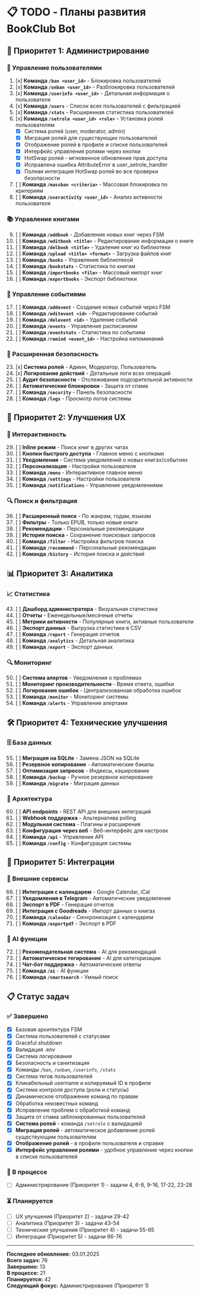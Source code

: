 # 📋 TODO - Планы развития BookClub Bot

## 🎯 Приоритет 1: Администрирование

### 🔧 Управление пользователями
1. [x] **Команда `/ban <user_id>`** - Блокировка пользователей
2. [x] **Команда `/unban <user_id>`** - Разблокировка пользователей
3. [x] **Команда `/userinfo <user_id>`** - Детальная информация о пользователе
4. [x] **Команда `/users`** - Список всех пользователей с фильтрацией
5. [x] **Команда `/stats`** - Расширенная статистика пользователей
6. [x] **Команда `/setrole <user_id> <role>`** - Установка ролей пользователям
   - [x] Система ролей (user, moderator, admin)
   - [x] Миграция ролей для существующих пользователей
   - [x] Отображение ролей в профиле и списке пользователей
   - [x] Интерфейс управления ролями через кнопки
   - [x] HotSwap ролей - мгновенное обновление прав доступа
   - [x] Исправлена ошибка AttributeError в user_setrole_handler
   - [x] Полная интеграция HotSwap ролей во все проверки безопасности
7. [ ] **Команда `/massban <criteria>`** - Массовая блокировка по критериям
8. [ ] **Команда `/useractivity <user_id>`** - Анализ активности пользователя

### 📚 Управление книгами
9. [ ] **Команда `/addbook`** - Добавление новых книг через FSM
10. [ ] **Команда `/editbook <title>`** - Редактирование информации о книге
11. [ ] **Команда `/delbook <title>`** - Удаление книг из библиотеки
12. [ ] **Команда `/upload <title> <format>`** - Загрузка файлов книг
13. [ ] **Команда `/books`** - Управление библиотекой
14. [ ] **Команда `/bookstats`** - Статистика по книгам
15. [ ] **Команда `/importbooks <file>`** - Массовый импорт книг
16. [ ] **Команда `/exportbooks`** - Экспорт библиотеки

### 📅 Управление событиями
17. [ ] **Команда `/addevent`** - Создание новых событий через FSM
18. [ ] **Команда `/editevent <id>`** - Редактирование событий
19. [ ] **Команда `/delevent <id>`** - Удаление событий
20. [ ] **Команда `/events`** - Управление расписанием
21. [ ] **Команда `/eventstats`** - Статистика по событиям
22. [ ] **Команда `/remind <event_id>`** - Настройка напоминаний

### 🔐 Расширенная безопасность
23. [x] **Система ролей** - Админ, Модератор, Пользователь
24. [x] **Логирование действий** - Детальные логи всех операций
25. [ ] **Аудит безопасности** - Отслеживание подозрительной активности
26. [ ] **Автоматические блокировки** - Защита от спама
27. [ ] **Команда `/security`** - Панель безопасности
28. [ ] **Команда `/logs`** - Просмотр логов системы

## 🚀 Приоритет 2: Улучшения UX

### 💬 Интерактивность
29. [ ] **Inline режим** - Поиск книг в других чатах
30. [ ] **Кнопки быстрого доступа** - Главное меню с кнопками
31. [ ] **Уведомления** - Система уведомлений о новых книгах/событиях
32. [ ] **Персонализация** - Настройки пользователя
33. [ ] **Команда `/menu`** - Интерактивное главное меню
34. [ ] **Команда `/settings`** - Настройки пользователя
35. [ ] **Команда `/notifications`** - Управление уведомлениями

### 🔍 Поиск и фильтрация
36. [ ] **Расширенный поиск** - По жанрам, годам, языкам
37. [ ] **Фильтры** - Только EPUB, только новые книги
38. [ ] **Рекомендации** - Персональные рекомендации
39. [ ] **История поиска** - Сохранение поисковых запросов
40. [ ] **Команда `/filter`** - Настройка фильтров поиска
41. [ ] **Команда `/recommend`** - Персональные рекомендации
42. [ ] **Команда `/history`** - История поиска и действий

## 📊 Приоритет 3: Аналитика

### 📈 Статистика
43. [ ] **Дашборд администратора** - Визуальная статистика
44. [ ] **Отчеты** - Еженедельные/месячные отчеты
45. [ ] **Метрики активности** - Популярные книги, активные пользователи
46. [ ] **Экспорт данных** - Выгрузка статистики в CSV
47. [ ] **Команда `/report`** - Генерация отчетов
48. [ ] **Команда `/analytics`** - Детальная аналитика
49. [ ] **Команда `/export`** - Экспорт данных

### 🔍 Мониторинг
50. [ ] **Система алертов** - Уведомления о проблемах
51. [ ] **Мониторинг производительности** - Время ответа, ошибки
52. [ ] **Логирование ошибок** - Централизованная обработка ошибок
53. [ ] **Команда `/monitor`** - Мониторинг системы
54. [ ] **Команда `/alerts`** - Управление алертами

## 🛠️ Приоритет 4: Технические улучшения

### 🗄️ База данных
55. [ ] **Миграция на SQLite** - Замена JSON на SQLite
56. [ ] **Резервное копирование** - Автоматические бэкапы
57. [ ] **Оптимизация запросов** - Индексы, кэширование
58. [ ] **Команда `/backup`** - Ручное резервное копирование
59. [ ] **Команда `/migrate`** - Миграция данных

### 🔧 Архитектура
60. [ ] **API endpoints** - REST API для внешних интеграций
61. [ ] **Webhook поддержка** - Альтернатива polling
62. [ ] **Модульная система** - Плагины и расширения
63. [ ] **Конфигурация через веб** - Веб-интерфейс для настроек
64. [ ] **Команда `/api`** - Управление API
65. [ ] **Команда `/config`** - Конфигурация системы

## 📱 Приоритет 5: Интеграции

### 🔗 Внешние сервисы
66. [ ] **Интеграция с календарем** - Google Calendar, iCal
67. [ ] **Уведомления в Telegram** - Автоматические уведомления
68. [ ] **Экспорт в PDF** - Генерация отчетов
69. [ ] **Интеграция с Goodreads** - Импорт данных о книгах
70. [ ] **Команда `/calendar`** - Синхронизация с календарем
71. [ ] **Команда `/exportpdf`** - Экспорт в PDF

### 🤖 AI функции
72. [ ] **Рекомендательная система** - AI для рекомендаций
73. [ ] **Автоматическое тегирование** - AI для категоризации
74. [ ] **Чат-бот поддержка** - Автоматические ответы
75. [ ] **Команда `/ai`** - AI функции
76. [ ] **Команда `/smartsearch`** - Умный поиск

## 📋 Статус задач

### ✅ Завершено
- [x] Базовая архитектура FSM
- [x] Система пользователей с статусами
- [x] Graceful shutdown
- [x] Валидация .env
- [x] Система логирования
- [x] Безопасность и санитизация
- [x] Команды `/ban`, `/unban`, `/userinfo`, `/stats`
- [x] Система тегов пользователей
- [x] Кликабельный username и копируемый ID в профиле
- [x] Система контроля доступа (роли и статусы)
- [x] Динамическое отображение команд по правам
- [x] Обработка неизвестных команд
- [x] Исправление проблем с обработкой команд
- [x] Защита от спама заблокированных пользователей
- [x] **Система ролей** - команда `/setrole` с валидацией
- [x] **Миграция ролей** - автоматическое добавление ролей существующим пользователям
- [x] **Отображение ролей** - в профиле пользователя и справке
- [x] **Интерфейс управления ролями** - удобное управление через кнопки в списке пользователей

### 🔄 В процессе
- [ ] Администрирование (Приоритет 1) - задачи 4, 6-8, 9-16, 17-22, 23-28

### ⏳ Планируется
- [ ] UX улучшения (Приоритет 2) - задачи 29-42
- [ ] Аналитика (Приоритет 3) - задачи 43-54
- [ ] Технические улучшения (Приоритет 4) - задачи 55-65
- [ ] Интеграции (Приоритет 5) - задачи 66-76

---

**Последнее обновление:** 03.01.2025  
**Всего задач:** 76  
**Завершено:** 13  
**В процессе:** 21  
**Планируется:** 42  
**Следующий фокус:** Администрирование (Приоритет 1)